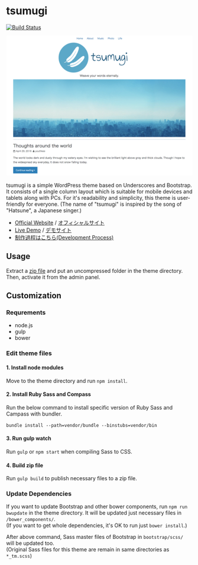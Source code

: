 # tsumugi

[![Build Status](https://travis-ci.org/littlebirdjp/tsumugi.svg?branch=master)](https://travis-ci.org/littlebirdjp/tsumugi)

![](screenshot.png?raw=true)

tsumugi is a simple WordPress theme based on Underscores and Bootstrap. It consists of a single column layout which is suitable for mobile devices and tablets along with PCs. For it's readability and simplicity, this theme is user-friendly for everyone. (The name of "tsumugi" is inspired by the song of "Hatsune", a Japanese singer.)

- [Official Website](http://littlebirdjp.github.io/tsumugi/) / [オフィシャルサイト](http://littlebirdjp.github.io/tsumugi/ja/)
- [Live Demo](http://tsumugi.halfmoon.jp/) / [デモサイト](http://tsumugi.halfmoon.jp/ja/)
- [制作過程はこちら(Development Process)](https://github.com/littlebirdjp/tsumugi/wiki/%E5%88%B6%E4%BD%9C%E9%81%8E%E7%A8%8B)

## Usage

Extract a [zip file](https://github.com/littlebirdjp/tsumugi/releases) and put an uncompressed folder in the theme directory.  
Then, activate it from the admin panel.

## Customization

### Requrements

- node.js
- gulp
- bower

### Edit theme files

#### 1. Install node modules

Move to the theme directory and run `npm install`.

#### 2. Install Ruby Sass and Compass

Run the below command to install specific version of Ruby Sass and Campass with bundler.

```
bundle install --path=vendor/bundle --binstubs=vendor/bin
```

#### 3. Run gulp watch

Run `gulp` or `npm start` when compiling Sass to CSS.

#### 4. Build zip file

Run `gulp build` to publish necessary files to a zip file.

### Update Dependencies

If you want to update Bootstrap and other bower components, run `npm run bwupdate` in the theme directory. It will be updated just necessary files in `/bower_components/`.  
(If you want to get whole dependencies, it's OK to run just `bower install`.)

After above command, Sass master files of Bootstrap in `bootstrap/scss/` will be updated too.  
(Original Sass files for this theme are remain in same directories as `*_tm.scss`)
